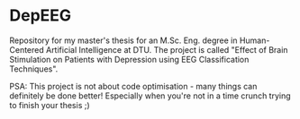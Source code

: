 # DepEEG
Repository for my master's thesis for an M.Sc. Eng. degree in Human-Centered Artificial Intelligence at DTU. The project is called "Effect of Brain Stimulation on Patients with Depression using EEG Classification Techniques".

PSA: This project is not about code optimisation - many things can definitely be done better! Especially when you're not in a time crunch trying to finish your thesis ;)
